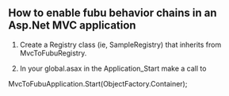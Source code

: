 How to enable fubu behavior chains in an Asp.Net MVC application
--

1. Create a Registry class (ie, SampleRegistry) that inherits from
MvcToFubuRegistry.

1. In your global.asax in the Application_Start make a call to

MvcToFubuApplication.Start<SampleRegistry>(ObjectFactory.Container);

